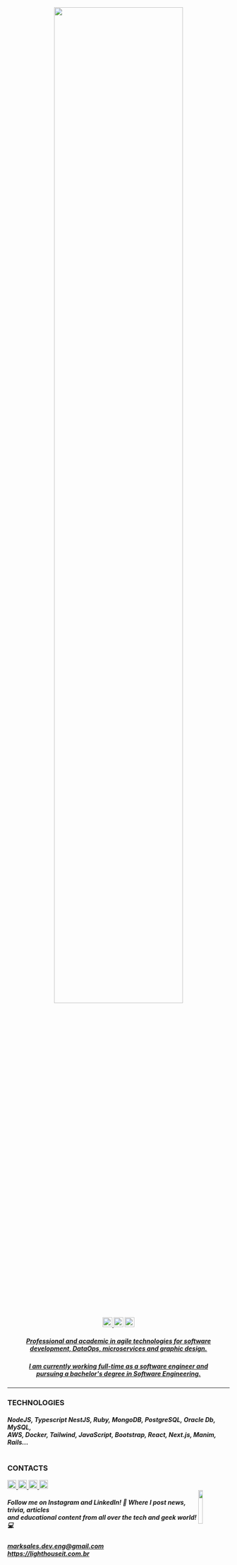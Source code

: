 <div align="center"><img width="76%" src="https://user-images.githubusercontent.com/95272518/180338655-3e366591-e1c6-4e53-9a1b-8d920e3fea87.svg"></div>
<div align="center"><sub>
   <a href="https://drive.google.com/u/0/uc?id=1l8d5X9o_KHNy6ev_dZzjcRdkJFKUHrYZ&export=download">
      <img height="22px" src="https://img.shields.io/badge/Download CV-%236633cc?&color=003140&style=flat">
   </a>
   <img height="22px" src="https://hits.seeyoufarm.com/api/count/incr/badge.svg?url=https%3A%2F%2Fgithub.com%2Fmarkleysales&count_bg=%23003140&title_bg=%23003140&icon=myspace.svg&icon_color=%23FFFFFF&title=Profile+Views&edge_flat=false">
   <a href="https://gitlab.com/marksales">
      <img height="22px" src="https://img.shields.io/badge/GitLab-%236633?style=flat&logo=GitLab&color=003140">
   </a>
</sub></div>

<div align="center">
<a href="https://github.com/markleysales">
  <h5>
    <a href="https://github.com/markleysales">
      Professional and academic in agile technologies for software<br>
      development, DataOps, microservices and graphic design.
    </a>
  </h5>
  <h5>
    <a href="https://github.com/markleysales">
      I am currently working full-time as a software engineer and<br>
      pursuing a bachelor's degree in Software Engineering.
    </a>
  <h5>
</div>
<!-- 76 -->

<hr>

<div>
  <h3>TECHNOLOGIES</H3>
  <h5>
    NodeJS, Typescript NestJS, <i>Ruby</i>, MongoDB, PostgreSQL, Oracle Db, MySQL,<br>
    AWS, Docker, Tailwind, <i>JavaScript</i>, Bootstrap, React, Next.js, Manim, Rails...<br><br>
  </h5>
</div>


<h3>CONTACTS</h3>
<div id="social-medias">
   <a href="https://www.instagram.com/mark_sales.it">
      <img height="20px" src="https://img.shields.io/badge/Instagram-%bebebecc?style=flat&logo=Instagram&logoColor=white&color=003140">
   </a>
   <a href="https://www.linkedin.com/in/markley-sales">
      <img height="20px" src="https://img.shields.io/badge/LinkedIn-%236633?style=flat&logo=LinkedIn&logoColor=white&color=003140">
   </a>
   <a href="https://www.behance.net/markleysales">
      <img height="20px" src="https://img.shields.io/badge/Behance-%bebebecc?style=flat&logo=Behance&logoColor=white&color=003140">
   </>
   <a href="https://api.whatsapp.com/send?phone=5591983367707&text=Hello%20Markley!%20I%20visited%20your%20profile%20on%20GitHub%20and%20would%20like%20to%20talk%20about%20it.">
      <img height="20px" src="https://img.shields.io/badge/Whatsapp-%236633cc?&logo=Whatsapp&logoColor=white&color=003140&style=flat">
   </a>
</div>
<sup><img align="right" width="14%" src="https://user-images.githubusercontent.com/95272518/170850823-0fbcd2a2-d39f-450e-8659-06cbb93b211f.svg"></sup>
<div>
   <h5>
      Follow me on Instagram and LinkedIn! 🔔 Where I post news, trivia, articles<br>
      and educational content from all over the tech and geek world! 💻
   </h5>
</div>
<div>
   <h5><a href="mailto:marksales.dev.eng@gmail.com">
      marksales.dev.eng@gmail.com
   <br>
   <a href="https://lighthouseit.com.br/">
      https://lighthouseit.com.br
   </a></h5>
</div>

